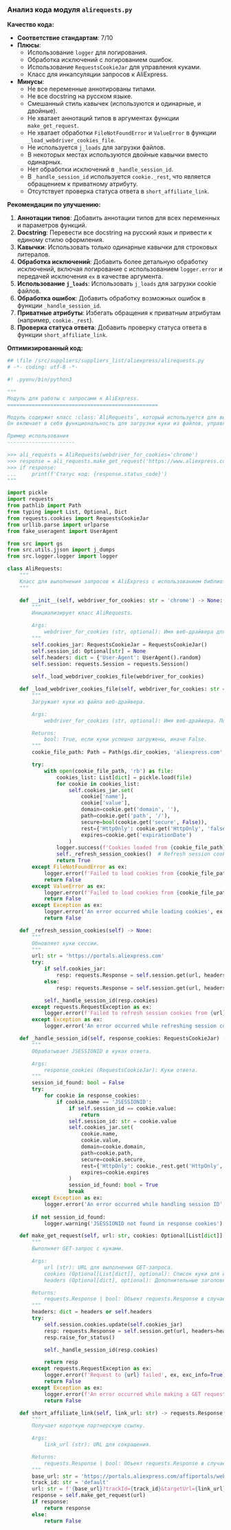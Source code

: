 ### **Анализ кода модуля `alirequests.py`**

**Качество кода:**

- **Соответствие стандартам**: 7/10
- **Плюсы**:
    - Использование `logger` для логирования.
    - Обработка исключений с логированием ошибок.
    - Использование `RequestsCookieJar` для управления куками.
    - Класс для инкапсуляции запросов к AliExpress.
- **Минусы**:
    - Не все переменные аннотированы типами.
    - Не все docstring на русском языке.
    - Смешанный стиль кавычек (используются и одинарные, и двойные).
    - Не хватает аннотаций типов в аргументах функции `make_get_request`.
    - Не хватает обработки `FileNotFoundError` и `ValueError` в функции `_load_webdriver_cookies_file`.
    - Не используется `j_loads` для загрузки файлов.
    - В некоторых местах используются двойные кавычки вместо одинарных.
    - Нет обработки исключений в `_handle_session_id`.
    - В `_handle_session_id` используется `cookie._rest`, что является обращением к приватному атрибуту.
    - Отсутствует проверка статуса ответа в `short_affiliate_link`.

**Рекомендации по улучшению:**

1.  **Аннотации типов**: Добавить аннотации типов для всех переменных и параметров функций.
2.  **Docstring**: Перевести все docstring на русский язык и привести к единому стилю оформления.
3.  **Кавычки**: Использовать только одинарные кавычки для строковых литералов.
4.  **Обработка исключений**: Добавить более детальную обработку исключений, включая логирование с использованием `logger.error` и передачей исключения `ex` в качестве аргумента.
5.  **Использование `j_loads`**: Использовать `j_loads` для загрузки cookie файлов.
6.  **Обработка ошибок**: Добавить обработку возможных ошибок в функции `_handle_session_id`.
7.  **Приватные атрибуты**: Избегать обращения к приватным атрибутам (например, `cookie._rest`).
8.  **Проверка статуса ответа**: Добавить проверку статуса ответа в функции `short_affiliate_link`.

**Оптимизированный код:**

```python
## \file /src/suppliers/suppliers_list/aliexpress/alirequests.py
# -*- coding: utf-8 -*-

#! .pyenv/bin/python3

"""
Модуль для работы с запросами к AliExpress.
=================================================

Модуль содержит класс :class:`AliRequests`, который используется для выполнения HTTP-запросов к AliExpress.
Он включает в себя функциональность для загрузки куки из файлов, управления сессией и выполнения GET-запросов.

Пример использования
----------------------

>>> ali_requests = AliRequests(webdriver_for_cookies='chrome')
>>> response = ali_requests.make_get_request('https://www.aliexpress.com/')
>>> if response:
...     print(f'Статус код: {response.status_code}')
"""

import pickle
import requests
from pathlib import Path
from typing import List, Optional, Dict
from requests.cookies import RequestsCookieJar
from urllib.parse import urlparse
from fake_useragent import UserAgent

from src import gs
from src.utils.jjson import j_dumps
from src.logger.logger import logger

class AliRequests:
    """
    Класс для выполнения запросов к AliExpress с использованием библиотеки requests.
    """

    def __init__(self, webdriver_for_cookies: str = 'chrome') -> None:
        """
        Инициализирует класс AliRequests.

        Args:
            webdriver_for_cookies (str, optional): Имя веб-драйвера для загрузки куки. По умолчанию 'chrome'.
        """
        self.cookies_jar: RequestsCookieJar = RequestsCookieJar()
        self.session_id: Optional[str] = None
        self.headers: dict = {'User-Agent': UserAgent().random}
        self.session: requests.Session = requests.Session()
        
        self._load_webdriver_cookies_file(webdriver_for_cookies)

    def _load_webdriver_cookies_file(self, webdriver_for_cookies: str = 'chrome') -> bool:
        """
        Загружает куки из файла веб-драйвера.

        Args:
            webdriver_for_cookies (str, optional): Имя веб-драйвера. По умолчанию 'chrome'.

        Returns:
            bool: True, если куки успешно загружены, иначе False.
        """
        cookie_file_path: Path = Path(gs.dir_cookies, 'aliexpress.com', webdriver_for_cookies, 'cookie')

        try:
            with open(cookie_file_path, 'rb') as file:
                cookies_list: List[dict] = pickle.load(file)
                for cookie in cookies_list:
                    self.cookies_jar.set(
                        cookie['name'],
                        cookie['value'],
                        domain=cookie.get('domain', ''),
                        path=cookie.get('path', '/'),
                        secure=bool(cookie.get('secure', False)),
                        rest={'HttpOnly': cookie.get('HttpOnly', 'false'), 'SameSite': cookie.get('SameSite', 'unspecified')},
                        expires=cookie.get('expirationDate')
                    )
                logger.success(f'Cookies loaded from {cookie_file_path}')
                self._refresh_session_cookies()  # Refresh session cookies after loading
                return True
        except FileNotFoundError as ex:
            logger.error(f'Failed to load cookies from {cookie_file_path}: File not found', ex, exc_info=True)
            return False
        except ValueError as ex:
            logger.error(f'Failed to load cookies from {cookie_file_path}: Invalid data format', ex, exc_info=True)
            return False
        except Exception as ex:
            logger.error('An error occurred while loading cookies', ex, exc_info=True)
            return False

    def _refresh_session_cookies(self) -> None:
        """
        Обновляет куки сессии.
        """
        url: str = 'https://portals.aliexpress.com'
        try:
            if self.cookies_jar:
                resp: requests.Response = self.session.get(url, headers=self.headers, cookies=self.cookies_jar)
            else:
                resp: requests.Response = self.session.get(url, headers=self.headers)

            self._handle_session_id(resp.cookies)
        except requests.RequestException as ex:
            logger.error(f'Failed to refresh session cookies from {url}', ex, exc_info=True)
        except Exception as ex:
            logger.error('An error occurred while refreshing session cookies', ex, exc_info=True)

    def _handle_session_id(self, response_cookies: RequestsCookieJar) -> None:
        """
        Обрабатывает JSESSIONID в куках ответа.

        Args:
            response_cookies (RequestsCookieJar): Куки ответа.
        """
        session_id_found: bool = False
        try:
            for cookie in response_cookies:
                if cookie.name == 'JSESSIONID':
                    if self.session_id == cookie.value:
                        return
                    self.session_id: str = cookie.value
                    self.cookies_jar.set(
                        cookie.name,
                        cookie.value,
                        domain=cookie.domain,
                        path=cookie.path,
                        secure=cookie.secure,
                        rest={'HttpOnly': cookie._rest.get('HttpOnly', 'false'), 'SameSite': cookie._rest.get('SameSite', 'unspecified')},
                        expires=cookie.expires
                    )
                    session_id_found: bool = True
                    break
        except Exception as ex:
            logger.error('An error occurred while handling session ID', ex, exc_info=True)
        
        if not session_id_found:
            logger.warning('JSESSIONID not found in response cookies')

    def make_get_request(self, url: str, cookies: Optional[List[dict]] = None, headers: Optional[dict] = None) -> requests.Response | bool:
        """
        Выполняет GET-запрос с куками.

        Args:
            url (str): URL для выполнения GET-запроса.
            cookies (Optional[List[dict]], optional): Список куки для использования в запросе. По умолчанию None.
            headers (Optional[dict], optional): Дополнительные заголовки для включения в запрос. По умолчанию None.

        Returns:
            requests.Response | bool: Объект requests.Response в случае успеха, False в противном случае.
        """
        headers: dict = headers or self.headers
        try:
            self.session.cookies.update(self.cookies_jar)
            resp: requests.Response = self.session.get(url, headers=headers)
            resp.raise_for_status()

            self._handle_session_id(resp.cookies)

            return resp
        except requests.RequestException as ex:
            logger.error(f'Request to {url} failed', ex, exc_info=True)
            return False
        except Exception as ex:
            logger.error(f'An error occurred while making a GET request to {url}', ex, exc_info=True)
            return False

    def short_affiliate_link(self, link_url: str) -> requests.Response | bool:
        """
        Получает короткую партнерскую ссылку.

        Args:
            link_url (str): URL для сокращения.

        Returns:
            requests.Response | bool: Объект requests.Response в случае успеха, False в противном случае.
        """
        base_url: str = 'https://portals.aliexpress.com/affiportals/web/link_generator.htm'
        track_id: str = 'default'
        url: str = f'{base_url}?trackId={track_id}&targetUrl={link_url}'
        response = self.make_get_request(url)
        if response:
            return response
        else:
            return False